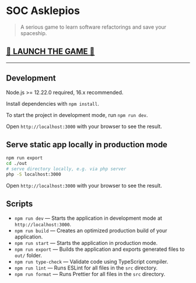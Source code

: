 # SOC Asklepios
> A serious game to learn software refactorings and save your spaceship.
## [🚀 LAUNCH THE GAME 🚀](https://tonirah.github.io/soc-asklepios/)

---

## Development

Node.js >= 12.22.0 required, 16.x recommended.

Install dependencies with `npm install`.

To start the project in development mode, run `npm run dev`.

Open `http://localhost:3000` with your browser to see the result.

## Serve static app locally in production mode
```bash
npm run export
cd ./out
# serve directory locally, e.g. via php server
php -S localhost:3000
```

Open `http://localhost:3000` with your browser to see the result.

## Scripts

- `npm run dev` — Starts the application in development mode at `http://localhost:3000`.
- `npm run build` — Creates an optimized production build of your application.
- `npm run start` — Starts the application in production mode.
- `npm run export` — Builds the application and exports generated files to `out/` folder.
- `npm run type-check` — Validate code using TypeScript compiler.
- `npm run lint` — Runs ESLint for all files in the `src` directory.
- `npm run format` — Runs Prettier for all files in the `src` directory.
